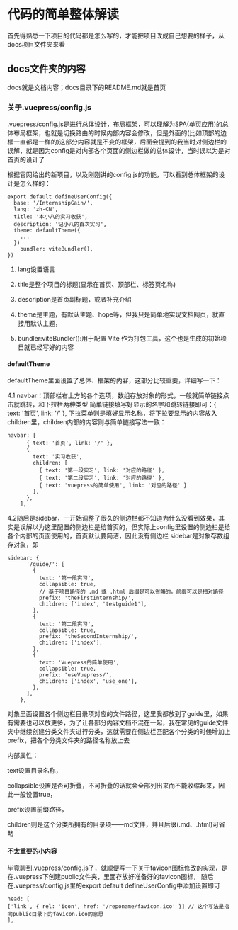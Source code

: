 # 代码的简单整体解读

首先得熟悉一下项目的代码都是怎么写的，才能把项目改成自己想要的样子，从docs项目文件夹来看

## docs文件夹的内容
docs就是文档内容；docs目录下的README.md就是首页
### 关于.vuepress/config.js
.vuepress/config.js是进行总体设计，布局框架，可以理解为SPA(单页应用)的总体布局框架，也就是切换路由的时候内部内容会修改，但是外面的(比如顶部的边框一直都是一样的)这部分内容就是不变的框架，后面会提到的我当时对侧边栏的误解，就是因为config是对内部各个页面的侧边栏做的总体设计，当时误以为是对首页的设计了

根据官网给出的新项目，以及刚刚讲的config.js的功能，可以看到总体框架的设计是怎么样的：
```
export default defineUserConfig({
  base: '/InternshipGain/',
  lang: 'zh-CN',
  title: '本小八的实习收获',
  description: '记小八的首次实习',
  theme: defaultTheme({
    ...
  })
    bundler: viteBundler(),
})
```
1. lang设置语言

2. title是整个项目的标题(显示在首页、顶部栏、标签页名称)

3. description是首页副标题，或者补充介绍

4. theme是主题，有默认主题、hope等，但我只是简单地实现文档网页，就直接用默认主题，

5. bundler:viteBundler():用于配置 Vite 作为打包工具，这个也是生成的初始项目就已经写好的内容
#### defaultTheme
defaultTheme里面设置了总体、框架的内容，这部分比较重要，详细写一下：

4.1 navbar：顶部栏右上方的各个选项，数组存放对象的形式，一般就简单链接点击就跳转，和下拉栏两种类型
简单链接填写好显示的名字和跳转链接即可：{ text: '首页', link: '/' },
下拉菜单则是填好显示名称，将下拉要显示的内容放入children里，children内部的内容则与简单链接写法一致：
```
navbar: [
      { text: '首页', link: '/' },
      {
        text: '实习收获',
        children: [
          { text: '第一段实习', link: '对应的路径' },
          { text: '第二段实习', link: '对应的路径' },
          { text: 'vuepress的简单使用', link: '对应的路径' }
        ],
      },
    ],
```

4.2随后是sidebar，一开始调整了很久的侧边栏都不知道为什么没看到效果，其实是误解以为这里配置的侧边栏是给首页的，但实际上config里设置的侧边栏是给各个内部的页面使用的，首页默认要简洁，因此没有侧边栏
sidebar是对象存数组存对象，即
```
sidebar: {
      '/guide/': [
        {
          text: '第一段实习',
          collapsible: true,
          // 基于项目路径的 .md 或 .html 后缀是可以省略的。前缀可以是相对路径
          prefix: 'theFirstInternship/',
          children: ['index', 'testguide1'],
        },
        {
          text: '第二段实习',
          collapsible: true,
          prefix: 'theSecondInternship/',
          children: ['index'],
        },
        {
          text: 'Vuepress的简单使用',
          collapsible: true,
          prefix: 'useVuepress/',
          children: ['index', 'use_one'],
        },
      ],
    },
```
对象里面设置各个侧边栏目录项对应的文件路径，这里我都放到了guide里，如果有需要也可以放更多，为了让各部分内容文档不混在一起，我在常见的guide文件夹中继续创建分类文件夹进行分类，这就需要在侧边栏匹配各个分类的时候增加上prefix，把各个分类文件夹的路径名称放上去

内部属性：

text设置目录名称，

collapsible设置是否可折叠，不可折叠的话就会全部列出来而不能收缩起来，因此一般设置true，

prefix设置前缀路径，

children则是这个分类所拥有的目录项——md文件，并且后缀(.md、.html)可省略

#### 不太重要的小内容
毕竟聊到.vuepress/config.js了，就顺便写一下关于favicon图标修改的实现，是在.vuepress下创建public文件夹，里面存放好准备好的favicon图标，
随后在.vuepress/config.js里的export default defineUserConfig中添加设置即可
```
head: [
['link', { rel: 'icon', href: '/reponame/favicon.ico' }] // 这个写法是指向public目录下的favicon.ico的意思
],
```